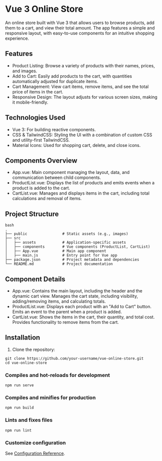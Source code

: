 # Vue 3 Online Store

An online store built with Vue 3 that allows users to browse products, add them to a cart, and view their total amount. The app features a simple and responsive layout, with easy-to-use components for an intuitive shopping experience.

## Features
- Product Listing: Browse a variety of products with their names, prices, and images.
- Add to Cart: Easily add products to the cart, with quantities automatically adjusted for duplicate items.
- Cart Management: View cart items, remove items, and see the total price of items in the cart.
- Responsive Design: The layout adjusts for various screen sizes, making it mobile-friendly.

## Technologies Used
- Vue 3: For building reactive components.
- CSS & TailwindCSS: Styling the UI with a combination of custom CSS and utility-first TailwindCSS.
- Material Icons: Used for shopping cart, delete, and close icons.

## Components Overview
- App.vue: Main component managing the layout, data, and communication between child components.
- ProductList.vue: Displays the list of products and emits events when a product is added to the cart.
- CartList.vue: Manages and displays items in the cart, including total calculations and removal of items.

## Project Structure
```
bash
.
├── public                # Static assets (e.g., images)
├── src
│   ├── assets            # Application-specific assets
│   ├── components        # Vue components (ProductList, CartList)
│   ├── App.vue           # Main app component
│   ├── main.js           # Entry point for Vue app
├── package.json          # Project metadata and dependencies
└── README.md             # Project documentation
```

## Component Details
- App.vue: Contains the main layout, including the header and the dynamic cart view. Manages the cart state, including visibility, adding/removing items, and calculating totals.
- ProductList.vue: Displays each product with an "Add to Cart" button. Emits an event to the parent when a product is added.
- CartList.vue: Shows the items in the cart, their quantity, and total cost. Provides functionality to remove items from the cart.

## Installation

1. Clone the repository:
 ```
git clone https://github.com/your-username/vue-online-store.git
cd vue-online-store
```  

### Compiles and hot-reloads for development
```
npm run serve
```

### Compiles and minifies for production
```
npm run build
```

### Lints and fixes files
```
npm run lint
```

### Customize configuration
See [Configuration Reference](https://cli.vuejs.org/config/).
